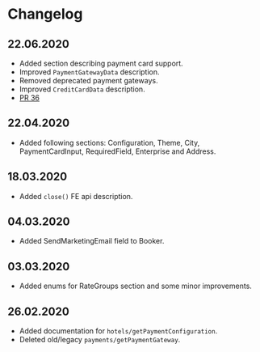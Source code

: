 # Changelog

## 22.06.2020

* Added section describing payment card support.
* Improved `PaymentGatewayData` description.
* Removed deprecated payment gateways.
* Improved `CreditCardData` description.
* [PR 36](https://github.com/MewsSystems/gitbook-distributor-guide/pull/36/files)

## 22.04.2020

* Added following sections: Configuration, Theme, City, PaymentCardInput, RequiredField, Enterprise and Address.

## 18.03.2020

* Added `close()` FE api description.

## 04.03.2020

* Added SendMarketingEmail field to Booker.

## 03.03.2020

* Added enums for RateGroups section and some minor improvements.

## 26.02.2020

* Added documentation for `hotels/getPaymentConfiguration`.
* Deleted old/legacy `payments/getPaymentGateway`.
